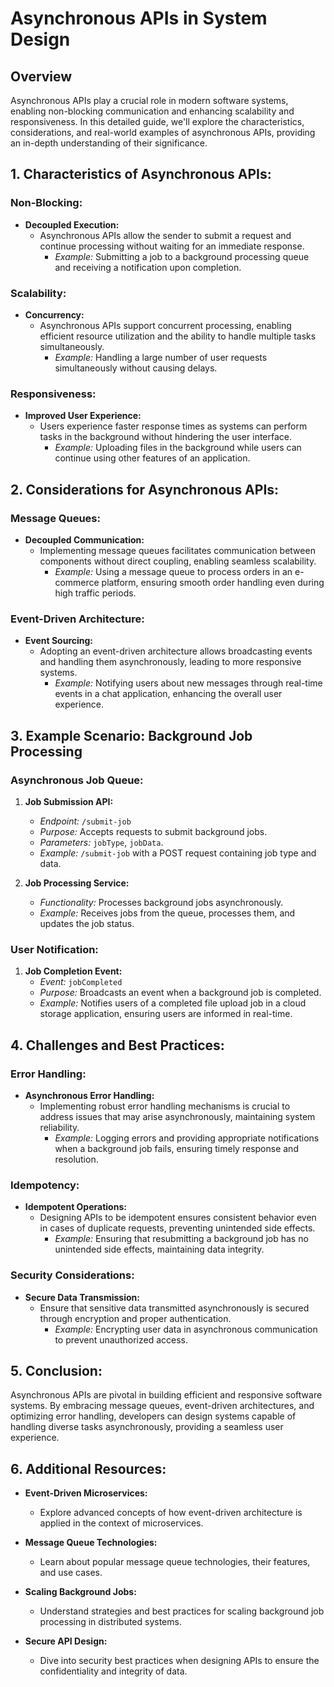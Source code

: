 # Asynchronous APIs in System Design

## Overview

Asynchronous APIs play a crucial role in modern software systems, enabling non-blocking communication and enhancing scalability and responsiveness. In this detailed guide, we'll explore the characteristics, considerations, and real-world examples of asynchronous APIs, providing an in-depth understanding of their significance.

## 1. Characteristics of Asynchronous APIs:

### Non-Blocking:

- **Decoupled Execution:**
  - Asynchronous APIs allow the sender to submit a request and continue processing without waiting for an immediate response.
    - *Example:* Submitting a job to a background processing queue and receiving a notification upon completion.

### Scalability:

- **Concurrency:**
  - Asynchronous APIs support concurrent processing, enabling efficient resource utilization and the ability to handle multiple tasks simultaneously.
    - *Example:* Handling a large number of user requests simultaneously without causing delays.

### Responsiveness:

- **Improved User Experience:**
  - Users experience faster response times as systems can perform tasks in the background without hindering the user interface.
    - *Example:* Uploading files in the background while users can continue using other features of an application.

## 2. Considerations for Asynchronous APIs:

### Message Queues:

- **Decoupled Communication:**
  - Implementing message queues facilitates communication between components without direct coupling, enabling seamless scalability.
    - *Example:* Using a message queue to process orders in an e-commerce platform, ensuring smooth order handling even during high traffic periods.

### Event-Driven Architecture:

- **Event Sourcing:**
  - Adopting an event-driven architecture allows broadcasting events and handling them asynchronously, leading to more responsive systems.
    - *Example:* Notifying users about new messages through real-time events in a chat application, enhancing the overall user experience.

## 3. Example Scenario: Background Job Processing

### Asynchronous Job Queue:

1. **Job Submission API:**

   - *Endpoint:* `/submit-job`
   - *Purpose:* Accepts requests to submit background jobs.
   - *Parameters:* `jobType`, `jobData`.
   - *Example:* `/submit-job` with a POST request containing job type and data.
2. **Job Processing Service:**

   - *Functionality:* Processes background jobs asynchronously.
   - *Example:* Receives jobs from the queue, processes them, and updates the job status.

### User Notification:

1. **Job Completion Event:**
   - *Event:* `jobCompleted`
   - *Purpose:* Broadcasts an event when a background job is completed.
   - *Example:* Notifies users of a completed file upload job in a cloud storage application, ensuring users are informed in real-time.

## 4. Challenges and Best Practices:

### Error Handling:

- **Asynchronous Error Handling:**
  - Implementing robust error handling mechanisms is crucial to address issues that may arise asynchronously, maintaining system reliability.
    - *Example:* Logging errors and providing appropriate notifications when a background job fails, ensuring timely response and resolution.

### Idempotency:

- **Idempotent Operations:**
  - Designing APIs to be idempotent ensures consistent behavior even in cases of duplicate requests, preventing unintended side effects.
    - *Example:* Ensuring that resubmitting a background job has no unintended side effects, maintaining data integrity.

### Security Considerations:

- **Secure Data Transmission:**
  - Ensure that sensitive data transmitted asynchronously is secured through encryption and proper authentication.
    - *Example:* Encrypting user data in asynchronous communication to prevent unauthorized access.

## 5. Conclusion:

Asynchronous APIs are pivotal in building efficient and responsive software systems. By embracing message queues, event-driven architectures, and optimizing error handling, developers can design systems capable of handling diverse tasks asynchronously, providing a seamless user experience.

## 6. Additional Resources:

- **Event-Driven Microservices:**

  - Explore advanced concepts of how event-driven architecture is applied in the context of microservices.
- **Message Queue Technologies:**

  - Learn about popular message queue technologies, their features, and use cases.
- **Scaling Background Jobs:**

  - Understand strategies and best practices for scaling background job processing in distributed systems.
- **Secure API Design:**

  - Dive into security best practices when designing APIs to ensure the confidentiality and integrity of data.
